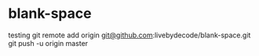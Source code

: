 # blank-space
testing
git remote add origin git@github.com:livebydecode/blank-space.git
git push -u origin master
